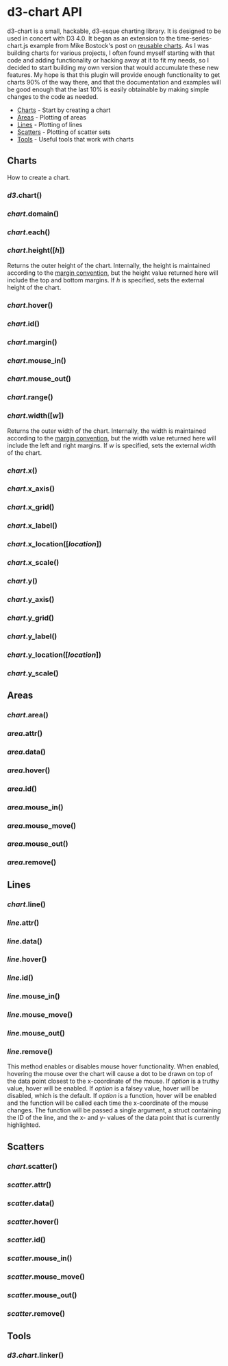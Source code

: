 # d3-chart API

d3-chart is a small, hackable, d3-esque charting library. It is designed to be used in concert with D3 4.0. It began as an extension to the time-series-chart.js example from Mike Bostock's post on [reusable charts](https://bost.ocks.org/mike/chart/). As I was building charts for various projects, I often found myself starting with that code and adding functionality or hacking away at it to fit my needs, so I decided to start building my own version that would accumulate these new features. My hope is that this plugin will provide enough functionality to get charts 90% of the way there, and that the documentation and examples will be good enough that the last 10% is easily obtainable by making simple changes to the code as needed.

* [Charts](#charts) - Start by creating a chart
* [Areas](#areas) - Plotting of areas
* [Lines](#lines) - Plotting of lines
* [Scatters](#scatters) - Plotting of scatter sets
* [Tools](#tools) - Useful tools that work with charts

## Charts

How to create a chart.

### *d3*.**chart()**

### *chart*.**domain**()

### *chart*.**each**()

### *chart*.**height**([*h*])

Returns the outer height of the chart. Internally, the height is maintained according to the [margin convention](http://bl.ocks.org/mbostock/3019563), but the height value returned here will include the top and bottom margins. If *h* is specified, sets the external height of the chart.

### *chart*.**hover**()

### *chart*.**id**()

### *chart*.**margin**()

### *chart*.**mouse_in**()

### *chart*.**mouse_out**()

### *chart*.**range**()

### *chart*.**width**([*w*])

Returns the outer width of the chart. Internally, the width is maintained according to the [margin convention](http://bl.ocks.org/mbostock/3019563), but the width value returned here will include the left and right margins. If *w* is specified, sets the external width of the chart.

### *chart*.**x**()

### *chart*.**x_axis**()

### *chart*.**x_grid**()

### *chart*.**x_label**()

### *chart*.**x_location**([*location*])

### *chart*.**x_scale**()

### *chart*.**y**()

### *chart*.**y_axis**()

### *chart*.**y_grid**()

### *chart*.**y_label**()

### *chart*.**y_location**([*location*])

### *chart*.**y_scale**()

## Areas

### *chart*.**area**()

### *area*.**attr**()

### *area*.**data**()

### *area*.**hover**()

### *area*.**id**()

### *area*.**mouse_in**()

### *area*.**mouse_move**()

### *area*.**mouse_out**()

### *area*.**remove**()


## Lines

### *chart*.**line**()

### *line*.**attr**()

### *line*.**data**()

### *line*.**hover**()

### *line*.**id**()

### *line*.**mouse_in**()

### *line*.**mouse_move**()

### *line*.**mouse_out**()

### *line*.**remove**()

This method enables or disables mouse hover functionality. When enabled, hovering the mouse over the chart will cause a dot to be drawn on top of the data point closest to the x-coordinate of the mouse. If _option_ is a truthy value, hover will be enabled. If _option_ is a falsey value, hover will be disabled, which is the default. If _option_ is a function, hover will be enabled and the function will be called each time the x-coordinate of the mouse changes. The function will be passed a single argument, a struct containing the ID of the line, and the x- and y- values of the data point that is currently highlighted.

## Scatters

### *chart*.**scatter**()

### *scatter*.**attr**()

### *scatter*.**data**()

### *scatter*.**hover**()

### *scatter*.**id**()

### *scatter*.**mouse_in**()

### *scatter*.**mouse_move**()

### *scatter*.**mouse_out**()

### *scatter*.**remove**()

## Tools

### *d3*.*chart*.**linker**()